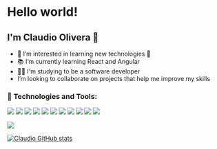 <div>
<h1>Hello world!</h1>
 <h2>I'm Claudio Olivera 👋</h2>
 


<ul>
<li> 👀 I’m interested in learning new technologies 🤖 </li>
<li>📚 I’m currently learning React and Angular </li>
 <li> 👩‍💻 I'm studying to be a software developer </li>
<li> I’m looking to collaborate on projects that help me improve my skills </li>
</ul>

### 🔧 Technologies and Tools: 

<img src = "https://img.shields.io/badge/-HTML5-E34F26?style=flat&logo=html5&logoColor=white">  <img src = "https://img.shields.io/badge/-CSS3-1572B6?style=flat&logo=css3&logoColor=white">  <img src="https://img.shields.io/badge/-Bootstrap-563D7C?style=flat&logo=bootstrap&logoColor=white">  <img src="https://img.shields.io/badge/-JavaScript-eed718?style=flat&logo=javascript&logoColor=ffffff">  <img src="https://img.shields.io/badge/-React-000000?style=flat&logo=react&logoColor=00c8ff">  <img src="https://img.shields.io/badge/-MySQL-F29111?style=flat&logo=mysql&logoColor=FFFFFF">  <img src="https://img.shields.io/badge/-Node.js-3C873A?style=flat&logo=Node.js&logoColor=white">  <img src="http://img.shields.io/badge/-Git-F1502F?style=flat&logo=git&logoColor=FFFFFF">  <img src="http://img.shields.io/badge/-Github-000000?style=flat&logo=github&logoColor=FFFFFF">  <img src="http://img.shields.io/badge/-VS%20Code-007ACC?style=flat&logo=visual%20studio%20code&logoColor=white">  <img src="https://img.shields.io/badge/Angular-DD0031?style=flat&logo=angular&logoColor=white">


<img src="https://github-readme-stats.vercel.app/api/top-langs/?username=Claudio-Olivera&layout=compact&card_width=600&theme=dark#gh-dark-mode-onlyl&hide_border=false" />

 
 [![Claudio GitHub stats](https://github-readme-stats.vercel.app/api?username=Claudio-Olivera&amp;show_icons=true&amp;card_width=635&amp;theme=dark#gh-dark-mode-only)](https://github.com/Claudio-Olivera/github-readme-stats)

